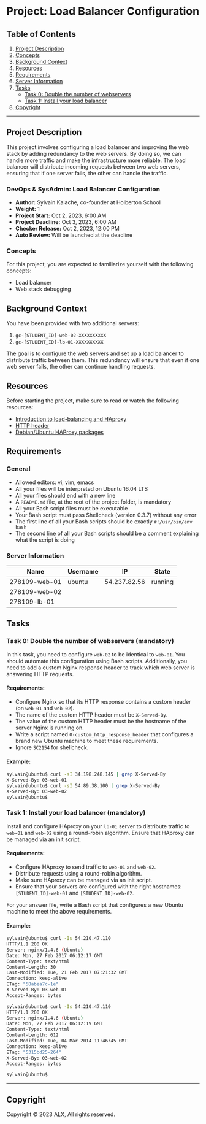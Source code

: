 # Project: Load Balancer Configuration


## Table of Contents
1. [Project Description](#project-description)
2. [Concepts](#concepts)
3. [Background Context](#background-context)
4. [Resources](#resources)
5. [Requirements](#requirements)
6. [Server Information](#server-information)
7. [Tasks](#tasks)
   - [Task 0: Double the number of webservers](#task-0-double-the-number-of-webservers)
   - [Task 1: Install your load balancer](#task-1-install-your-load-balancer)
8. [Copyright](#copyright)

---

## Project Description

This project involves configuring a load balancer and improving the web stack by adding redundancy to the web servers. By doing so, we can handle more traffic and make the infrastructure more reliable. The load balancer will distribute incoming requests between two web servers, ensuring that if one server fails, the other can handle the traffic.

### DevOps & SysAdmin: Load Balancer Configuration
- **Author:** Sylvain Kalache, co-founder at Holberton School
- **Weight:** 1
- **Project Start:** Oct 2, 2023, 6:00 AM
- **Project Deadline:** Oct 3, 2023, 6:00 AM
- **Checker Release:** Oct 2, 2023, 12:00 PM
- **Auto Review:** Will be launched at the deadline

### Concepts
For this project, you are expected to familiarize yourself with the following concepts:
- Load balancer
- Web stack debugging

## Background Context

You have been provided with two additional servers:
1. `gc-[STUDENT_ID]-web-02-XXXXXXXXXX`
2. `gc-[STUDENT_ID]-lb-01-XXXXXXXXXX`

The goal is to configure the web servers and set up a load balancer to distribute traffic between them. This redundancy will ensure that even if one web server fails, the other can continue handling requests.

## Resources

Before starting the project, make sure to read or watch the following resources:
- [Introduction to load-balancing and HAproxy](#)
- [HTTP header](#)
- [Debian/Ubuntu HAProxy packages](#)

## Requirements

### General
- Allowed editors: vi, vim, emacs
- All your files will be interpreted on Ubuntu 16.04 LTS
- All your files should end with a new line
- A `README.md` file, at the root of the project folder, is mandatory
- All your Bash script files must be executable
- Your Bash script must pass Shellcheck (version 0.3.7) without any error
- The first line of all your Bash scripts should be exactly `#!/usr/bin/env bash`
- The second line of all your Bash scripts should be a comment explaining what the script is doing

### Server Information

| Name            | Username | IP               | State   |
|-----------------|----------|------------------|---------|
| 278109-web-01   | ubuntu   | 54.237.82.56     | running |
| 278109-web-02   |          |                  |         |
| 278109-lb-01    |          |                  |         |

## Tasks

### Task 0: Double the number of webservers (mandatory)

In this task, you need to configure `web-02` to be identical to `web-01`. You should automate this configuration using Bash scripts. Additionally, you need to add a custom Nginx response header to track which web server is answering HTTP requests.

#### Requirements:
- Configure Nginx so that its HTTP response contains a custom header (on `web-01` and `web-02`).
- The name of the custom HTTP header must be `X-Served-By`.
- The value of the custom HTTP header must be the hostname of the server Nginx is running on.
- Write a script named `0-custom_http_response_header` that configures a brand new Ubuntu machine to meet these requirements.
- Ignore `SC2154` for shellcheck.

#### Example:
```bash
sylvain@ubuntu$ curl -sI 34.198.248.145 | grep X-Served-By
X-Served-By: 03-web-01
sylvain@ubuntu$ curl -sI 54.89.38.100 | grep X-Served-By
X-Served-By: 03-web-02
sylvain@ubuntu$
```

### Task 1: Install your load balancer (mandatory)

Install and configure HAproxy on your `lb-01` server to distribute traffic to `web-01` and `web-02` using a round-robin algorithm. Ensure that HAproxy can be managed via an init script.

#### Requirements:
- Configure HAproxy to send traffic to `web-01` and `web-02`.
- Distribute requests using a round-robin algorithm.
- Make sure HAproxy can be managed via an init script.
- Ensure that your servers are configured with the right hostnames: `[STUDENT_ID]-web-01` and `[STUDENT_ID]-web-02`.

For your answer file, write a Bash script that configures a new Ubuntu machine to meet the above requirements.

#### Example:
```bash
sylvain@ubuntu$ curl -Is 54.210.47.110
HTTP/1.1 200 OK
Server: nginx/1.4.6 (Ubuntu)
Date: Mon, 27 Feb 2017 06:12:17 GMT
Content-Type: text/html
Content-Length: 30
Last-Modified: Tue, 21 Feb 2017 07:21:32 GMT
Connection: keep-alive
ETag: "58abea7c-1e"
X-Served-By: 03-web-01
Accept-Ranges: bytes

sylvain@ubuntu$ curl -Is 54.210.47.110
HTTP/1.1 200 OK
Server: nginx/1.4.6 (Ubuntu)
Date: Mon, 27 Feb 2017 06:12:19 GMT
Content-Type: text/html
Content-Length: 612
Last-Modified: Tue, 04 Mar 2014 11:46:45 GMT
Connection: keep-alive
ETag: "5315bd25-264"
X-Served-By: 03-web-02
Accept-Ranges: bytes

sylvain@ubuntu$
```

---

## Copyright

Copyright © 2023 ALX, All rights reserved.
